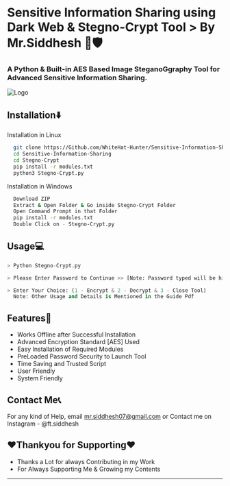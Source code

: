 
# Sensitive Information Sharing using Dark Web & Stegno-Crypt Tool > By Mr.Siddhesh 🔐🛡️

### A Python & Built-in AES Based Image SteganoGgraphy Tool for Advanced Sensitive Information Sharing.


![Logo]([https://raw.githubusercontent.com/WhiteHat-Hunter/Sensitive-Information-Sharing/main/Stegno-Crypt/Snapshots/1.png])


## Installation⬇️

Installation in Linux

```bash
  git clone https://Github.com/WhiteHat-Hunter/Sensitive-Information-Sharing
  cd Sensitive-Information-Sharing
  cd Stegno-Crypt
  pip install -r modules.txt
  python3 Stegno-Crypt.py
```
Installation in Windows

```bash
  Download ZIP
  Extract & Open Folder & Go inside Stegno-Crypt Folder
  Open Command Prompt in that Folder
  pip install -r modules.txt
  Double Click on - Stegno-Crypt.py
```
    
## Usage💻

```Python
> Python Stegno-Crypt.py

> Please Enter Password to Continue >> [Note: Password typed will be hidden an not shown in terminal or console]

> Enter Your Choice: (1 - Encrypt & 2 - Decrypt & 3 - Close Tool)
  Note: Other Usage and Details is Mentioned in the Guide Pdf 
```


## Features💠

- Works Offline after Successful Installation
- Advanced Encryption Standard [AES] Used
- Easy Installation of Required Modules
- PreLoaded Password Security to Launch Tool
- Time Saving and Trusted Script
- User Friendly
- System Friendly


## Contact Me📞

For any kind of Help, email mr.siddhesh07@gmail.com or Contact me on Instagram - @ft.siddhesh

## ❤️Thankyou for Supporting❤️

- Thanks a Lot for always Contributing in my Work
- For Always Supporting Me & Growing my Contents

___________________________________________________
